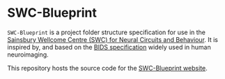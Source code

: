 # SWC-Blueprint

`SWC-Blueprint` is a project folder structure specification for use in the [Sainsbury Wellcome Centre (SWC) for Neural Circuits and Behaviour](https://www.sainsburywellcome.org/).
It is inspired by, and based on the [BIDS specification](https://bids-specification.readthedocs.io/en/stable/) widely used in human neuroimaging.

This repository hosts the source code for the [SWC-Blueprint website](https://swc-blueprint.neuroinformatics.dev).
